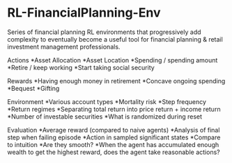 # RL-FinancialPlanning-Env
Series of financial planning RL environments that progressively add complexity to eventually become a useful tool for financial planning &amp; retail investment management professionals.

Actions
*Asset Allocation
*Asset Location
*Spending / spending amount
*Retire / keep working
*Start taking social security

Rewards
*Having enough money in retirement
*Concave ongoing spending
*Bequest
*Gifting

Environment
*Various account types
*Mortality risk
*Step frequency
*Return regimes
*Separating total return into price return + income return
*Number of investable securities
*What is randomized during reset

Evaluation 
*Average reward (compared to naive agents)
*Analysis of final step when failing episode
*Action in sampled significant states
*Compare to intuition
*Are they smooth?
*When the agent has accumulated enough wealth to get the highest reward, does the agent take reasonable actions?
